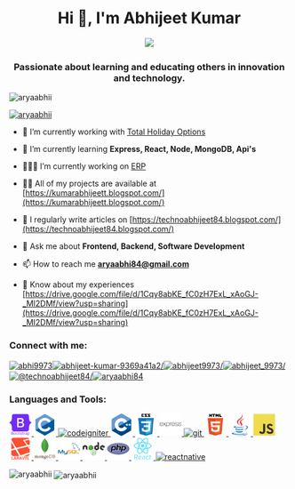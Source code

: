 <h1 align="center">Hi 👋, I'm Abhijeet Kumar</h1>
<div align="center"> <img src="https://raw.githubusercontent.com/aryaabhii/aryaabhi/master/abhijeet-banner.png"> </div>
<h3 align="center">Passionate about learning and educating others in innovation and technology.</h3>

<p align="left"> <img src="https://komarev.com/ghpvc/?username=aryaabhii&label=Profile%20views&color=0e75b6&style=flat" alt="aryaabhii" /> </p>

<p align="left"> <a href="https://github.com/ryo-ma/github-profile-trophy"><img src="https://github-profile-trophy.vercel.app/?username=aryaabhii" alt="aryaabhii" /></a> </p>

- 🔭 I’m currently working with [Total Holiday Options](https://www.totalholidayoptions.in/)

- 🌱 I’m currently learning **Express, React, Node, MongoDB, Api's**

- 👨🏻‍💻 I’m currently working on [ERP](https://www.uat.thobooking.com) 

- 👨‍💻 All of my projects are available at [https://kumarabhijeett.blogspot.com/](https://kumarabhijeett.blogspot.com/)

- 📝 I regularly write articles on [https://technoabhijeet84.blogspot.com/](https://technoabhijeet84.blogspot.com/)

- 💬 Ask me about **Frontend, Backend, Software Development**

- 📫 How to reach me **aryaabhi84@gmail.com**

- 📄 Know about my experiences [https://drive.google.com/file/d/1Cqy8abKE_fC0zH7ExL_xAoGJ-_MI2DMf/view?usp=sharing](https://drive.google.com/file/d/1Cqy8abKE_fC0zH7ExL_xAoGJ-_MI2DMf/view?usp=sharing)

<h3 align="left">Connect with me:</h3>
<p align="left">
<a href="https://codepen.io/abhi9973" target="blank"><img align="center" src="https://raw.githubusercontent.com/rahuldkjain/github-profile-readme-generator/master/src/images/icons/Social/codepen.svg" alt="abhi9973" height="30" width="40" /></a><a href="https://linkedin.com/in/abhijeet-kumar-9369a41a2/" target="blank"><img align="center" src="https://raw.githubusercontent.com/rahuldkjain/github-profile-readme-generator/master/src/images/icons/Social/linked-in-alt.svg" alt="abhijeet-kumar-9369a41a2/" height="30" width="40" /></a><a href="https://fb.com/abhijeet9973/" target="blank"><img align="center" src="https://raw.githubusercontent.com/rahuldkjain/github-profile-readme-generator/master/src/images/icons/Social/facebook.svg" alt="abhijeet9973/" height="30" width="40" /></a><a href="https://instagram.com/abhijeet_9973/" target="blank"><img align="center" src="https://raw.githubusercontent.com/rahuldkjain/github-profile-readme-generator/master/src/images/icons/Social/instagram.svg" alt="abhijeet_9973/" height="30" width="40" /></a><a href="https://www.youtube.com/c/@technoabhijeet84/" target="blank"><img align="center" src="https://raw.githubusercontent.com/rahuldkjain/github-profile-readme-generator/master/src/images/icons/Social/youtube.svg" alt="@technoabhijeet84/" height="30" width="40" /></a><a href="https://www.hackerrank.com/aryaabhi84" target="blank"><img align="center" src="https://raw.githubusercontent.com/rahuldkjain/github-profile-readme-generator/master/src/images/icons/Social/hackerrank.svg" alt="aryaabhi84" height="30" width="40" /></a>
</p>

<h3 align="left">Languages and Tools:</h3>
<p align="left"> <a href="https://getbootstrap.com" target="_blank" rel="noreferrer"> <img src="https://raw.githubusercontent.com/devicons/devicon/master/icons/bootstrap/bootstrap-plain-wordmark.svg" alt="bootstrap" width="40" height="40"/> </a> <a href="https://www.cprogramming.com/" target="_blank" rel="noreferrer"> <img src="https://raw.githubusercontent.com/devicons/devicon/master/icons/c/c-original.svg" alt="c" width="40" height="40"/> </a> <a href="https://codeigniter.com" target="_blank" rel="noreferrer"> <img src="https://cdn.worldvectorlogo.com/logos/codeigniter.svg" alt="codeigniter" width="40" height="40"/> </a> <a href="https://www.w3schools.com/cpp/" target="_blank" rel="noreferrer"> <img src="https://raw.githubusercontent.com/devicons/devicon/master/icons/cplusplus/cplusplus-original.svg" alt="cplusplus" width="40" height="40"/> </a> <a href="https://www.w3schools.com/css/" target="_blank" rel="noreferrer"> <img src="https://raw.githubusercontent.com/devicons/devicon/master/icons/css3/css3-original-wordmark.svg" alt="css3" width="40" height="40"/> </a> <a href="https://expressjs.com" target="_blank" rel="noreferrer"> <img src="https://raw.githubusercontent.com/devicons/devicon/master/icons/express/express-original-wordmark.svg" alt="express" width="40" height="40"/> </a> <a href="https://git-scm.com/" target="_blank" rel="noreferrer"> <img src="https://www.vectorlogo.zone/logos/git-scm/git-scm-icon.svg" alt="git" width="40" height="40"/> </a> <a href="https://www.w3.org/html/" target="_blank" rel="noreferrer"> <img src="https://raw.githubusercontent.com/devicons/devicon/master/icons/html5/html5-original-wordmark.svg" alt="html5" width="40" height="40"/> </a> <a href="https://www.java.com" target="_blank" rel="noreferrer"> <img src="https://raw.githubusercontent.com/devicons/devicon/master/icons/java/java-original.svg" alt="java" width="40" height="40"/> </a> <a href="https://developer.mozilla.org/en-US/docs/Web/JavaScript" target="_blank" rel="noreferrer"> <img src="https://raw.githubusercontent.com/devicons/devicon/master/icons/javascript/javascript-original.svg" alt="javascript" width="40" height="40"/> </a> <a href="https://laravel.com/" target="_blank" rel="noreferrer"> <img src="https://raw.githubusercontent.com/devicons/devicon/master/icons/laravel/laravel-plain-wordmark.svg" alt="laravel" width="40" height="40"/> </a> <a href="https://www.mongodb.com/" target="_blank" rel="noreferrer"> <img src="https://raw.githubusercontent.com/devicons/devicon/master/icons/mongodb/mongodb-original-wordmark.svg" alt="mongodb" width="40" height="40"/> </a> <a href="https://www.mysql.com/" target="_blank" rel="noreferrer"> <img src="https://raw.githubusercontent.com/devicons/devicon/master/icons/mysql/mysql-original-wordmark.svg" alt="mysql" width="40" height="40"/> </a> <a href="https://nodejs.org" target="_blank" rel="noreferrer"> <img src="https://raw.githubusercontent.com/devicons/devicon/master/icons/nodejs/nodejs-original-wordmark.svg" alt="nodejs" width="40" height="40"/> </a> <a href="https://www.php.net" target="_blank" rel="noreferrer"> <img src="https://raw.githubusercontent.com/devicons/devicon/master/icons/php/php-original.svg" alt="php" width="40" height="40"/> </a> <a href="https://reactjs.org/" target="_blank" rel="noreferrer"> <img src="https://raw.githubusercontent.com/devicons/devicon/master/icons/react/react-original-wordmark.svg" alt="react" width="40" height="40"/> </a> <a href="https://reactnative.dev/" target="_blank" rel="noreferrer"> <img src="https://reactnative.dev/img/header_logo.svg" alt="reactnative" width="40" height="40"/> </a> </p>

<p><img align="left" src="https://github-readme-stats.vercel.app/api/top-langs?username=aryaabhii&show_icons=true&locale=en&layout=compact" alt="aryaabhii" /></p>
<p>&nbsp;<img align="center" src="https://github-readme-stats.vercel.app/api?username=aryaabhii&show_icons=true&locale=en" alt="aryaabhii" /></p>
